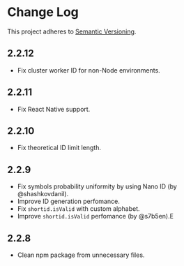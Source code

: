 # Change Log
This project adheres to [Semantic Versioning](http://semver.org/).

## 2.2.12
* Fix cluster worker ID for non-Node environments.

## 2.2.11
* Fix React Native support.

## 2.2.10
* Fix theoretical ID limit length.

## 2.2.9
* Fix symbols probability uniformity by using Nano ID (by @shashkovdanil).
* Improve ID generation perfomance.
* Fix `shortid.isValid` with custom alphabet.
* Improve `shortid.isValid` perfomance (by @s7b5en).E

## 2.2.8
* Clean npm package from unnecessary files.
